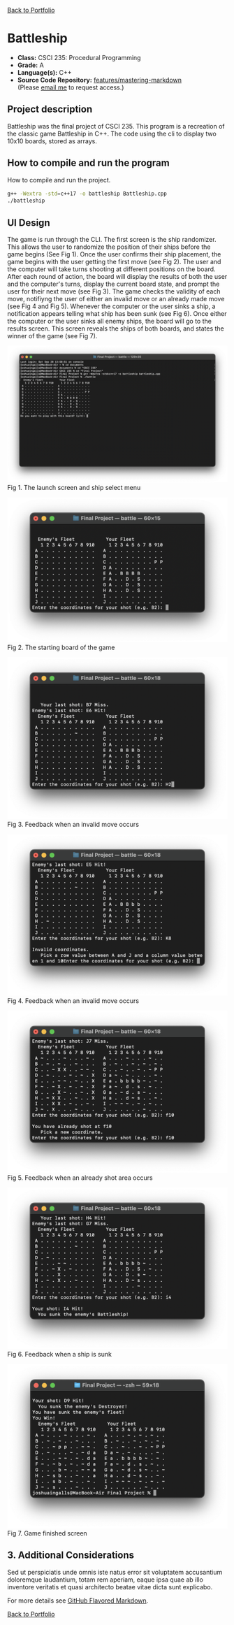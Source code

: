 [Back to Portfolio](./)

Battleship
===============

-   **Class:** CSCI 235: Procedural Programming
-   **Grade:** A
-   **Language(s):** C++
-   **Source Code Repository:** [features/mastering-markdown](https://guides.github.com/features/mastering-markdown/)  
    (Please [email me](mailto:jpingalls@csustudent.net?subject=GitHub%20Access) to request access.)

## Project description

Battleship was the final project of CSCI 235. This program is a recreation of the classic game Battleship in C++. The code using the cli to display two 10x10 boards, stored as arrays.

## How to compile and run the program

How to compile and run the project.

```bash
g++ -Wextra -std=c++17 -o battleship Battleship.cpp
./battleship
```

## UI Design

The game is run through the CLI. The first screen is the ship randomizer. This allows the user to randomize the position of their ships before the game begins (See Fig 1). Once the user confirms their ship placement, the game begins with the user getting the first move (see Fig 2). The user and the computer will take turns shooting at different positions on the board. After each round of action, the board will display the results of both the user and the computer's turns, display the current board state, and prompt the user for their next move (see Fig 3). The game checks the validity of each move, notifiyng the user of either an invalid move or an already made move (see Fig 4 and Fig 5). Whenever the computer or the user sinks a ship, a notification appears telling what ship has been sunk (see Fig 6). Once either the computer or the user sinks all enemy ships, the board will go to the results screen. This screen reveals the ships of both boards, and states the winner of the game (see Fig 7).

![screenshot](battleship/battle_shipselect.png)  
Fig 1. The launch screen and ship select menu

![screenshot](battleship/battle_startingboard.png)  
Fig 2. The starting board of the game

![screenshot](battleship/battle_default.png)  
Fig 3. Feedback when an invalid move occurs

![screenshot](battleship/battle_invalid.png)  
Fig 4. Feedback when an invalid move occurs

![screenshot](battleship/battle_alreadyshot.png)  
Fig 5. Feedback when an already shot area occurs

![screenshot](battleship/battle_sunk.png)  
Fig 6. Feedback when a ship is sunk

![screenshot](battleship/battle_win.png)  
Fig 7. Game finished screen

## 3. Additional Considerations

Sed ut perspiciatis unde omnis iste natus error sit voluptatem accusantium doloremque laudantium, totam rem aperiam, eaque ipsa quae ab illo inventore veritatis et quasi architecto beatae vitae dicta sunt explicabo. 

For more details see [GitHub Flavored Markdown](https://guides.github.com/features/mastering-markdown/).

[Back to Portfolio](./)
